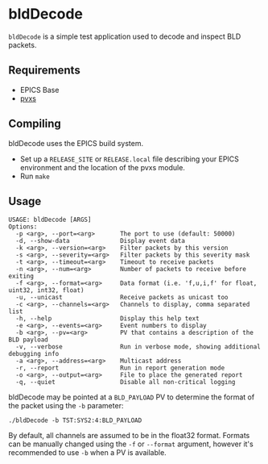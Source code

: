 
# bldDecode

`bldDecode` is a simple test application used to decode and inspect BLD packets.

## Requirements

* EPICS Base
* [pvxs](https://github.com/mdavidsaver/pvxs)

## Compiling

bldDecode uses the EPICS build system. 
* Set up a `RELEASE_SITE` or `RELEASE.local` file describing your EPICS environment and the location of the pvxs module. 
* Run `make`

## Usage

```
USAGE: bldDecode [ARGS]
Options:
  -p <arg>, --port=<arg>       The port to use (default: 50000)
  -d, --show-data              Display event data
  -k <arg>, --version=<arg>    Filter packets by this version
  -s <arg>, --severity=<arg>   Filter packets by this severity mask
  -t <arg>, --timeout=<arg>    Timeout to receive packets
  -n <arg>, --num=<arg>        Number of packets to receive before exiting
  -f <arg>, --format=<arg>     Data format (i.e. 'f,u,i,f' for float, uint32, int32, float)
  -u, --unicast                Receive packets as unicast too
  -c <arg>, --channels=<arg>   Channels to display, comma separated list
  -h, --help                   Display this help text
  -e <arg>, --events=<arg>     Event numbers to display
  -b <arg>, --pv=<arg>         PV that contains a description of the BLD payload
  -v, --verbose                Run in verbose mode, showing additional debugging info
  -a <arg>, --address=<arg>    Multicast address
  -r, --report                 Run in report generation mode
  -o <arg>, --output=<arg>     File to place the generated report
  -q, --quiet                  Disable all non-critical logging
```

bldDecode may be pointed at a `BLD_PAYLOAD` PV to determine the format of the packet using the `-b` parameter:
```
./bldDecode -b TST:SYS2:4:BLD_PAYLOAD
```

By default, all channels are assumed to be in the float32 format. Formats can be manually changed using the `-f` or `--format` argument, however it's recommended to
use `-b` when a PV is available.
